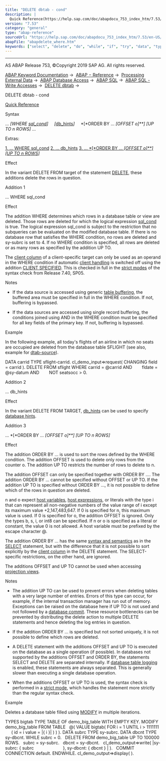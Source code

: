 ```yaml
---
title: "DELETE dbtab - cond"
description: |
  Quick Reference(https://help.sap.com/doc/abapdocu_753_index_htm/7.53/en-US/abapdelete_dbtab_shortref.htm) Syntax ... WHERE sql_cond(https://help.sap.com/doc/abapdocu_753_index_htm/7.53/en-US/abenwhere_logexp.htm) db_hints(https://help.sap.com/doc/abapdocu_753_index_htm/7.53/en-US
version: "7.53"
category: "general"
type: "abap-reference"
sourceUrl: "https://help.sap.com/doc/abapdocu_753_index_htm/7.53/en-US/abapdelete_where.htm"
abapFile: "abapdelete_where.htm"
keywords: ["select", "delete", "do", "while", "if", "try", "data", "types", "abapdelete", "where"]
---
```


* * *

AS ABAP Release 753, ©Copyright 2019 SAP AG. All rights reserved.

[ABAP Keyword Documentation](https://help.sap.com/doc/abapdocu_753_index_htm/7.53/en-US/abenabap.htm) →  [ABAP − Reference](https://help.sap.com/doc/abapdocu_753_index_htm/7.53/en-US/abenabap_reference.htm) →  [Processing External Data](https://help.sap.com/doc/abapdocu_753_index_htm/7.53/en-US/abenabap_language_external_data.htm) →  [ABAP Database Access](https://help.sap.com/doc/abapdocu_753_index_htm/7.53/en-US/abenabap_sql.htm) →  [ABAP SQL](https://help.sap.com/doc/abapdocu_753_index_htm/7.53/en-US/abenopensql.htm) →  [ABAP SQL - Write Accesses](https://help.sap.com/doc/abapdocu_753_index_htm/7.53/en-US/abenopen_sql_writing.htm) →  [DELETE dbtab](https://help.sap.com/doc/abapdocu_753_index_htm/7.53/en-US/abapdelete_dbtab.htm) → 

DELETE dbtab - cond

[Quick Reference](https://help.sap.com/doc/abapdocu_753_index_htm/7.53/en-US/abapdelete_dbtab_shortref.htm)

Syntax

... *\[*WHERE [sql\_cond](https://help.sap.com/doc/abapdocu_753_index_htm/7.53/en-US/abenwhere_logexp.htm)*\]*
    *\[*[db\_hints](https://help.sap.com/doc/abapdocu_753_index_htm/7.53/en-US/abendatabase_hint_glosry.htm "Glossary Entry")*\]*
    *\[*ORDER BY ... *\[*OFFSET o*\]**\]* *\[*UP TO n ROWS*\]* ...

Extras:

[1\. ... WHERE sql\_cond](#!ABAP_ADDITION_1@1@)
[2\. ... db\_hints](#!ABAP_ADDITION_2@2@)
[3\. ... *\[*ORDER BY ... *\[*OFFSET o*\]**\]* *\[*UP TO n ROWS*\]*](#!ABAP_ADDITION_3@3@)

Effect

In the variant DELETE FROM target of the statement [DELETE](https://help.sap.com/doc/abapdocu_753_index_htm/7.53/en-US/abapdelete_dbtab.htm), these additions delete the rows in question.

Addition 1

... WHERE sql\_cond

Effect

The addition WHERE determines which rows in a database table or view are deleted. Those rows are deleted for which the logical expression [sql\_cond](https://help.sap.com/doc/abapdocu_753_index_htm/7.53/en-US/abenwhere_logexp.htm) is true. The logical expression sql\_cond is subject to the restriction that no subqueries can be evaluated on the modified database table. If there is no database row that satisfies the WHERE condition, no rows are deleted and sy-subrc is set to 4. If no WHERE condition is specified, all rows are deleted or as many rows as specified by the addition UP TO.

The [client column](https://help.sap.com/doc/abapdocu_753_index_htm/7.53/en-US/abenclient_column_glosry.htm "Glossary Entry") of a client-specific target can only be used as an operand in the WHERE condition if automatic [client handling](https://help.sap.com/doc/abapdocu_753_index_htm/7.53/en-US/abenclient_handling_glosry.htm "Glossary Entry") is switched off using the addition [CLIENT SPECIFIED](https://help.sap.com/doc/abapdocu_753_index_htm/7.53/en-US/abapdelete_target.htm). This is checked in full in the [strict modes](https://help.sap.com/doc/abapdocu_753_index_htm/7.53/en-US/abenopensql_strict_modes.htm) of the syntax check from Release 7.40, SP05.

Notes

-   If the data source is accessed using generic [table buffering](https://help.sap.com/doc/abapdocu_753_index_htm/7.53/en-US/abensap_buffering_glosry.htm "Glossary Entry"), the buffered area must be specified in full in the WHERE condition. If not, buffering is bypassed.
    
-   If the data sources are accessed using single record buffering, the conditions joined using AND in the WHERE condition must be specified for all key fields of the primary key. If not, buffering is bypassed.
    

Example

In the following example, all today's flights of an airline in which no seats are occupied are deleted from the database table SFLIGHT (see also, example for [dtab-source](https://help.sap.com/doc/abapdocu_753_index_htm/7.53/en-US/abapdelete_source.htm)).

DATA carrid TYPE sflight-carrid.
cl\_demo\_input=>request( CHANGING field = carrid ).
DELETE FROM sflight
WHERE carrid = @carrid AND
       fldate = @sy-datum AND
       NOT seatsocc > 0.

Addition 2

... db\_hints

Effect

In the variant DELETE FROM TARGET, [db\_hints](https://help.sap.com/doc/abapdocu_753_index_htm/7.53/en-US/abenosql_db_hints.htm) can be used to specify [database hints](https://help.sap.com/doc/abapdocu_753_index_htm/7.53/en-US/abendatabase_hint_glosry.htm "Glossary Entry").

Addition 3

... *\[*ORDER BY ... *\[*OFFSET o*\]**\]* *\[*UP TO n ROWS*\]*

Effect

The addition ORDER BY ... is used to sort the rows defined by the WHERE condition. The addition OFFSET is used to delete only rows from the counter o. The addition UP TO restricts the number of rows to delete to n.

The addition OFFSET can only be specified together with ORDER BY .... The addition ORDER BY ... cannot be specified without OFFSET or UP TO. If the addition UP TO is specified without ORDER BY ..., it is not possible to define which of the rows in question are deleted.

n and o expect [host variables](https://help.sap.com/doc/abapdocu_753_index_htm/7.53/en-US/abenopen_sql_host_variables.htm), [host expressions](https://help.sap.com/doc/abapdocu_753_index_htm/7.53/en-US/abenopen_sql_host_expressions.htm), or literals with the type i that can represent all non-negative numbers of the value range of i except its maximum value +2,147,483,647. If 0 is specified for n, this maximum value is used. If 0 is specified for o, the addition OFFSET is ignored. Only the types b, s, i, or int8 can be specified. If n or o is specified as a literal or constant, the value 0 is not allowed. A host variable must be prefixed by the escape character @.

The addition ORDER BY ... has the same [syntax and semantics](https://help.sap.com/doc/abapdocu_753_index_htm/7.53/en-US/abaporderby_clause.htm) as in the [SELECT](https://help.sap.com/doc/abapdocu_753_index_htm/7.53/en-US/abapselect.htm) statement, but with the difference that it is not possible to sort explicitly by the [client column](https://help.sap.com/doc/abapdocu_753_index_htm/7.53/en-US/abenclient_column_glosry.htm "Glossary Entry") in the DELETE statement. The SELECT\-specific restrictions, on the other hand, are ignored.

The additions OFFSET and UP TO cannot be used when accessing [projection views](https://help.sap.com/doc/abapdocu_753_index_htm/7.53/en-US/abenprojection_view_glosry.htm "Glossary Entry").

Notes

-   The addition UP TO can be used to prevent errors when deleting tables with a very large number of entries. Errors of this type can occur, for example, if the internal transaction manager has run out of memory. Exceptions can be raised on the database here if UP TO is not used and not followed by a [database commit](https://help.sap.com/doc/abapdocu_753_index_htm/7.53/en-US/abendatabase_commit_glosry.htm "Glossary Entry"). These resource bottlenecks can be prevented by distributing the delete action to multiple DELETE statements and hence deleting the log entries in question.
    
-   If the addition ORDER BY ... is specified but not sorted uniquely, it is not possible to define which rows are deleted.
    
-   A DELETE statement with the additions OFFSET and UP TO is executed on the database as a single operation (if possible). In databases not supported by the additions OFFSET and ORDER BY, the statements SELECT and DELETE are separated internally. If [database table logging](https://help.sap.com/doc/abapdocu_753_index_htm/7.53/en-US/abenddic_database_tables_protocol.htm) is enabled, these statements are always separated. This is generally slower than executing a single database operation.
    
-   When the additions OFFSET or UP TO is used, the syntax check is performed in a [strict mode](https://help.sap.com/doc/abapdocu_753_index_htm/7.53/en-US/abenopensql_strict_mode_751.htm), which handles the statement more strictly than the regular syntax check.
    

Example

Deletes a database table filled using [MODIFY](https://help.sap.com/doc/abapdocu_753_index_htm/7.53/en-US/abapmodify_dbtab.htm) in multiple iterations.

TYPES bigtab TYPE TABLE OF demo\_big\_table WITH EMPTY KEY.
MODIFY demo\_big\_table FROM TABLE
  @( VALUE bigtab( FOR i = 1 UNTIL i > 1111111
     ( id = i value = |{ i }| ) ) ).
DATA subrc TYPE sy-subrc.
DATA dbcnt TYPE sy-dbcnt.
WHILE subrc = 0.
  DELETE FROM demo\_big\_table UP TO 100000 ROWS.
  subrc = sy-subrc.
  dbcnt = sy-dbcnt.
  cl\_demo\_output=>write( |sy-subrc: { subrc
                       }, sy-dbcnt: { dbcnt } | ).
  COMMIT CONNECTION default.
ENDWHILE.
cl\_demo\_output=>display( ).
